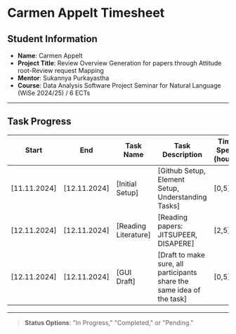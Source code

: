 # Carmen Appelt Timesheet

## Student Information
- **Name**: Carmen Appelt
- **Project Title**: Review Overview Generation for papers through Attitude root-Review request Mapping 
- **Mentor**: Sukannya Purkayastha
- **Course**: Data Analysis Software Project Seminar for Natural Language (WiSe 2024/25) / 6 ECTs

---

## Task Progress

| Start      | End        | Task Name       | Task Description         | Time Spent (hours) | Status        |
|------------|------------|-----------------|--------------------------|--------------------|---------------|
| [11.11.2024] | [12.11.2024] | [Initial Setup]   | [Github Setup, Element Setup, Understanding Tasks]  | [0,5]       | [Completed] |
| [12.11.2024] | [12.11.2024] | [Reading Literature]   | [Reading papers: JITSUPEER, DISAPERE]  | [2,5]       | [Completed]   |
| [12.11.2024] | [12.11.2024] | [GUI Draft]   | [Draft to make sure, all participants share the same idea of the task]  | [0,5]       | [Completed]     |

---

> **Status Options**: "In Progress," "Completed," or "Pending."
